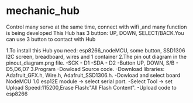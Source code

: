 # mechanic_hub
Control many servo at the same time, connect with wifi ,and many function is being developed
This Hub has 3 button: UP, DOWN, SELECT/BACK.You can use 3 button to contact with Hub

1.To install this Hub you need: esp8266_nodeMCU, some button, SSD1306 I2C screen, breadboard, wires and 1 container
2.The pin out diagram in the pinout_diagram.png file.
  -SCK - D1
  -SDA - D2
  -Button UP, DOWN, S/B - D5,D6,D7
3.Program
  -Dowload Source code.
  -Download libraries: Adafruit_GFX.h, Wire.h, Adafruit_SSD1306.h.
  -Dowload and select board NodeMCU 1.0 esp12E module -> select serial port.
  -Select Tool -> set Upload Speed:115200,Erase Flash:"All Flash Content".
  -Upload code to esp8266


